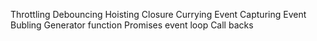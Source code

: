 Throttling
Debouncing
Hoisting
Closure
Currying
Event Capturing
Event Bubling
Generator function
Promises
event loop
Call backs